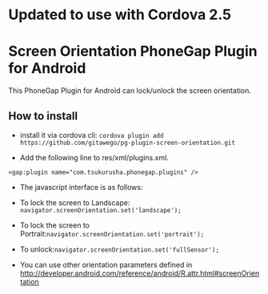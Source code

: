 # Updated to use with Cordova 2.5

# Screen Orientation PhoneGap Plugin for Android

This PhoneGap Plugin for Android can lock/unlock the screen orientation.

## How to install

* install it via cordova cli: `cordova plugin add https://github.com/gitawego/pg-plugin-screen-orientation.git`

* Add the following line to res/xml/plugins.xml.
```
<gap:plugin name="com.tsukurusha.phonegap.plugins" />
```

* The javascript interface is as follows:

 - To lock the screen to Landscape: `navigator.screenOrientation.set('landscape');`

 - To lock the screen to Portrait:`navigator.screenOrientation.set('portrait');`

 - To unlock:`navigator.screenOrientation.set('fullSensor');`

 - You can use other orientation parameters defined in http://developer.android.com/reference/android/R.attr.html#screenOrientation
